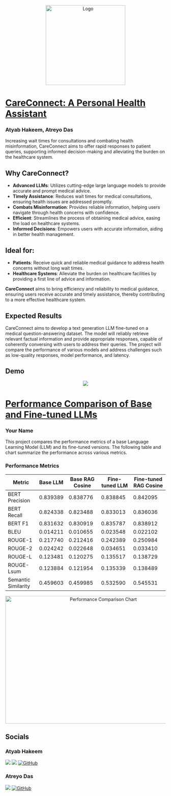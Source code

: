<!-- PROJECT LOGO -->
<div align="center">
  <a href="https://github.com/hakeematyab/CareConnect/">
    <img src="https://github.com/user-attachments/assets/ae4a4e52-043f-4a59-80d4-4d0952c634c7" alt="Logo" width="250" height="250">
  </a>
</div>

# [CareConnect: A Personal Health Assistant](https://github.com/hakeematyab/CareConnect)
### Atyab Hakeem, Atreyo Das

Increasing wait times for consultations and combating health misinformation, CareConnect aims to offer rapid responses to patient queries, supporting informed decision-making and alleviating the burden on the healthcare system.

## Why CareConnect?

- **Advanced LLMs**: Utilizes cutting-edge large language models to provide accurate and prompt medical advice.
- **Timely Assistance**: Reduces wait times for medical consultations, ensuring health issues are addressed promptly.
- **Combats Misinformation**: Provides reliable information, helping users navigate through health concerns with confidence.
- **Efficient**: Streamlines the process of obtaining medical advice, easing the load on healthcare systems.
- **Informed Decisions**: Empowers users with accurate information, aiding in better health management.

## Ideal for:

- **Patients**: Receive quick and reliable medical guidance to address health concerns without long wait times.
- **Healthcare Systems**: Alleviate the burden on healthcare facilities by providing a first line of advice and information.

**CareConnect** aims to bring efficiency and reliability to medical guidance, ensuring users receive accurate and timely assistance, thereby contributing to a more effective healthcare system.

## Expected Results

CareConnect aims to develop a text generation LLM fine-tuned on a medical question-answering dataset. The model will reliably retrieve relevant factual information and provide appropriate responses, capable of coherently conversing with users to address their queries. The project will compare the performance of various models and address challenges such as low-quality responses, model performance, and latency.


## Demo
<div align="center">
  <a href="https://github.com/hakeematyab/CareConnect/">
    <img src="https://github.com/user-attachments/assets/ac813ed0-de6e-42bb-9def-7649ca04c5ea">
  </a>
</div>

# [Performance Comparison of Base and Fine-tuned LLMs](https://github.com/your-repo-link)
### Your Name

This project compares the performance metrics of a base Language Learning Model (LLM) and its fine-tuned versions. The following table and chart summarize the performance across various metrics.

### Performance Metrics

| Metric                | Base LLM | Base RAG Cosine | Fine-tuned LLM | Fine-tuned RAG Cosine |
|-----------------------|----------|-----------------|----------------|----------------------|
| BERT Precision        | 0.839389 | 0.838776        | 0.838845       | 0.842095             |
| BERT Recall           | 0.824338 | 0.823488        | 0.833013       | 0.836036             |
| BERT F1               | 0.831632 | 0.830919        | 0.835787       | 0.838912             |
| BLEU                  | 0.014211 | 0.010655        | 0.023548       | 0.022102             |
| ROUGE-1               | 0.217740 | 0.212416        | 0.242389       | 0.250984             |
| ROUGE-2               | 0.024242 | 0.022648        | 0.034651       | 0.033410             |
| ROUGE-L               | 0.123481 | 0.120275        | 0.135517       | 0.138729             |
| ROUGE-Lsum            | 0.123884 | 0.121954        | 0.135339       | 0.138489             |
| Semantic Similarity   | 0.459603 | 0.459985        | 0.532590       | 0.545531             |

<div align="center">
  <img src="https://github.com/user-attachments/assets/performance_comparison_chart.png" alt="Performance Comparison Chart" width="600" height="400">
</div>



<!-- SOCIALS -->
## Socials

### Atyab Hakeem
<a href="https://www.linkedin.com/in/hakeem-atyab/"><img src="https://img.shields.io/badge/LinkedIn-0077B5?style=for-the-badge&logo=linkedin&logoColor=white"/></a>
<a href="mailto:hakeem.at@northeastern.edu"><img src="https://img.shields.io/badge/Gmail-D14836?style=for-the-badge&logo=gmail&logoColor=white"/></a>
<a href="https://github.com/hakeematyab" title="Hakeem Atyab on GitHub">
    <img src="https://img.shields.io/badge/GitHub-100000?style=for-the-badge&logo=github&logoColor=white" alt="GitHub"/>
</a>

### Atreyo Das
<a href="mailto:das.at@northeastern.edu"><img src="https://img.shields.io/badge/Gmail-D14836?style=for-the-badge&logo=gmail&logoColor=white"/></a>
<a href="https://github.com/atreyodas" title="Atreyo Das on GitHub">
    <img src="https://img.shields.io/badge/GitHub-100000?style=for-the-badge&logo=github&logoColor=white" alt="GitHub"/>
</a>
